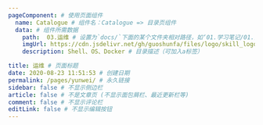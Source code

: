 ```yaml
---
pageComponent: # 使用页面组件
  name: Catalogue # 组件名：Catalogue => 目录页组件
  data: # 组件所需数据
    path:  03.运维 # 设置为`docs/`下面的某个文件夹相对路径，如‘01.学习笔记/01.前端’ 或 ’01.学习笔记‘ (有序号的要带序号)
    imgUrl: https://cdn.jsdelivr.net/gh/guoshunfa/files/logo/skill_logo/202109101827366.png # 目录页内的图片
    description: Shell、OS、Docker # 目录描述（可加入a标签）

title: 运维 # 页面标题
date: 2020-08-23 11:51:53 # 创建日期
permalink: /pages/yunwei/ # 永久链接
sidebar: false # 不显示侧边栏
article: false # 不是文章页 (不显示面包屑栏、最近更新栏等)
comment: false # 不显示评论栏
editLink: false # 不显示编辑按钮
---
```


